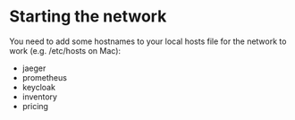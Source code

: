 # Starting the network

You need to add some hostnames to your local hosts file for the network to work (e.g. /etc/hosts on Mac):
* jaeger
* prometheus
* keycloak
* inventory
* pricing
